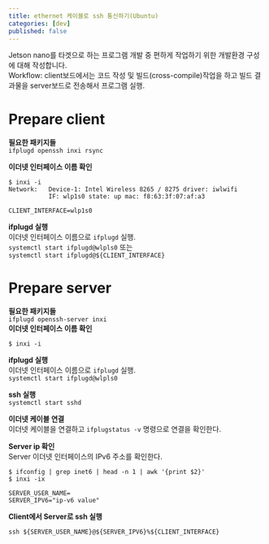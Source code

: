 ```yaml
---
title: ethernet 케이블로 ssh 통신하기(Ubuntu)
categories: [dev]
published: false
---
```


Jetson nano를 타겟으로 하는 프로그램 개발 중 편하게 작업하기 위한 개발환경 구성에 대해 작성합니다.   
Workflow: client보드에서는 코드 작성 및 빌드(cross-compile)작업을 하고 빌드 결과물을 server보드로 전송해서 프로그램 실행.   
# Prepare client
__필요한 패키지들__   
```ifplugd openssh inxi rsync```   
   
__이더넷 인터페이스 이름 확인__   
```
$ inxi -i
Network:   Device-1: Intel Wireless 8265 / 8275 driver: iwlwifi 
           IF: wlp1s0 state: up mac: f8:63:3f:07:af:a3 
  
CLIENT_INTERFACE=wlp1s0
```
__ifplugd 실행__   
이더넷 인터페이스 이름으로 ```ifplugd``` 실행.   
```systemctl start ifplugd@wlpls0``` 또는   
```systemctl start ifplugd@${CLIENT_INTERFACE}```   
# Prepare server
__필요한 패키지들__   
```ifplugd openssh-server inxi```   
__이더넷 인터페이스 이름 확인__   
```
$ inxi -i
```

__ifplugd 실행__   
이더넷 인터페이스 이름으로 ```ifplugd``` 실행.   
```systemctl start ifplugd@wlpls0```

__ssh 실행__   
```systemctl start sshd```

__이더넷 케이블 연결__   
이더넷 케이블을 연결하고 ``` ifplugstatus -v ``` 명령으로 연결을 확인한다.   

__Server ip 확인__   
Server 이더넷 인터페이스의 IPv6 주소를 확인한다.
```
$ ifconfig | grep inet6 | head -n 1 | awk '{print $2}'
$ inxi -ix
```
```
SERVER_USER_NAME=
SERVER_IPV6="ip-v6 value"
```
__Client에서 Server로 ssh 실행__
```
ssh ${SERVER_USER_NAME}@${SERVER_IPV6}%${CLIENT_INTERFACE}
```


